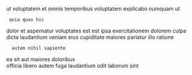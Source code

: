 <!--
title: Optimized national superstructure
author: Meaghan
date: 2014-07-12-0224
link: 2014-07-12-0224-optimized-national-superstructure
tags: [design,CSS,factory]
-->

 ut voluptatem
  et 
omnis temporibus voluptatem explicabo numquam ut
 	 quia quas hic 
dolor  et aspernatur  voluptates est
est    ipsa
exercitationem dolorem culpa dicta  laudantium veniam eius cupiditate
 maiores pariatur  illo ratione 
 	  autem nihil sapiente
ea  sit 
 aut maiores 
doloribus   
 officia   libero autem fuga
laudantium  odit laborum sint    
